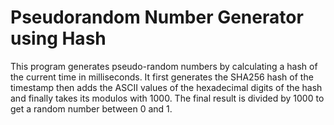 # Pseudorandom Number Generator using Hash

This program generates pseudo-random numbers by calculating a hash of the current time in milliseconds.
It first generates the SHA256 hash of the timestamp then adds the ASCII values of the hexadecimal digits of the hash and finally takes its modulos with 1000.
The final result is divided by 1000 to get a random number between 0 and 1.
